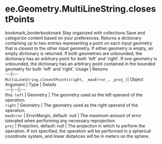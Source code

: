  
#  ee.Geometry.MultiLineString.closestPoints
bookmark_borderbookmark Stay organized with collections  Save and categorize content based on your preferences. 
Returns a dictionary containing up to two entries representing a point on each input geometry that is closest to the other input geometry. If either geometry is empty, an empty dictionary is returned. If both geometries are unbounded, the dictionary has an arbitrary point for both 'left' and 'right'. If one geometry is unbounded, the dictionary has an arbitrary point contained in the bounded geometry for both 'left' and 'right'. Usage | Returns  
---|---  
`MultiLineString.closestPoints(right, _maxError_, _proj_)`|  Object  
Argument | Type | Details  
---|---|---  
this: `left` | Geometry | The geometry used as the left operand of the operation.  
`right` | Geometry | The geometry used as the right operand of the operation.  
`maxError` | ErrorMargin, default: null | The maximum amount of error tolerated when performing any necessary reprojection.  
`proj` | Projection, default: null | The projection in which to perform the operation. If not specified, the operation will be performed in a spherical coordinate system, and linear distances will be in meters on the sphere.  
